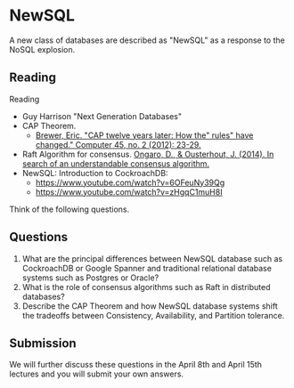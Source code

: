 # NewSQL

A new class of databases are described as "NewSQL" as a response to the NoSQL explosion.

## Reading 
Reading
* Guy Harrison "Next Generation Databases"
* CAP Theorem. 
  * [Brewer, Eric. "CAP twelve years later: How the" rules" have changed." Computer 45, no. 2 (2012): 23-29.](https://sites.cs.ucsb.edu/~rich/class/cs293b-cloud/papers/brewer-cap.pdf)
* Raft Algorithm for consensus. [Ongaro, D., & Ousterhout, J. (2014). In search of an understandable consensus algorithm.](https://www.usenix.org/conference/atc14/technical-sessions/presentation/ongaro) 
* NewSQL: Introduction to CockroachDB: 
  * https://www.youtube.com/watch?v=6OFeuNy39Qg
  * https://www.youtube.com/watch?v=zHgqC1muH8I

Think of the following questions. 

## Questions
1. What are the principal differences between NewSQL database such as CockroachDB or Google Spanner and traditional relational database systems such as Postgres or Oracle?
2. What is the role of consensus algorithms such as Raft in distributed databases?
3. Describe the CAP Theorem and how NewSQL database systems shift the tradeoffs between Consistency, Availability, and Partition tolerance.

## Submission
We will further discuss these questions in the April 8th and April 15th lectures and you will submit your own answers.
